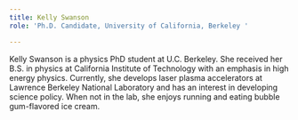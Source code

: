 ```yaml
---
title: Kelly Swanson
role: 'Ph.D. Candidate, University of California, Berkeley '

---
```

Kelly Swanson is a physics PhD student at U.C. Berkeley. She received her B.S. in physics at California Institute of Technology with an emphasis in high energy physics. Currently, she develops laser plasma accelerators at Lawrence Berkeley National Laboratory and has an interest in developing science policy. When not in the lab, she enjoys running and eating bubble gum-flavored ice cream.